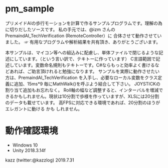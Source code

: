 # pm_sample

プリメイドAIの歩行モーションを計算で作るサンプルプログラムです。理解の為に切りだしたソースです。
私の手元では、@izm さんの PremaindAI_TechVerification (RemoteController）に 合体させて動作させていました。
☞ 有用なプログラムや解析結果を共有頂き、ありがとうございます。

本サンプルは、マイコン等への組込みに配慮し、単体ファイルで閉じるような記述にしています。（という言い訳で、テキトーに作っています）
C言語範囲で記述しています。変数命名規則もテキトーです。C#ならもっと効率よく書けるなどあれば、ご助言頂けれると勉強になります。
サンプルを実際に動作させたい方は、PremaindAI_TechVerification を入手し、必要なローカル変数をクラス定義に追加、15ms*9 毎にMathWalk()を呼ぶよう結合して下さい。
JOYSTICKの割り当て追加もお忘れなく。
Roll軸の幅など調整すると、インターバルを増減できるかもしれません。現状は10分割で歩様を作っていますが、XLSには20分割のデータも載せています。
高FPSに対応できる環境であれば、20分割のほうがエレガントに動ける かも しれません。

# 動作確認環境
- Windows 10
- Unity 2018.3.14f  

kazz (twitter:@kazzlog)  2019.7.31
